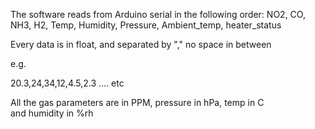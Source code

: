 The software reads from Arduino serial in the following order:
NO2, CO, NH3, H2, Temp, Humidity, Pressure, Ambient_temp, heater_status

Every data is in float, and separated by "," no space in between

e.g. 

20.3,24,34,12,4.5,2.3  .... etc



All the gas parameters are in PPM, pressure in hPa, temp in C and humidity in %rh
